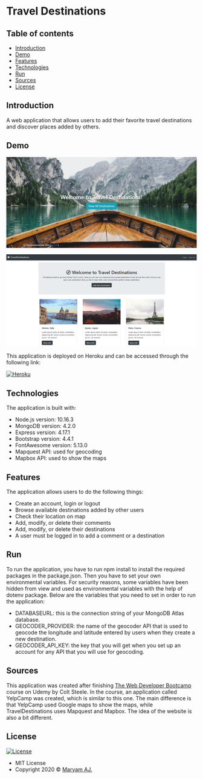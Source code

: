 # Travel Destinations

## Table of contents

- [Introduction](#Introduction)
- [Demo](#demo)
- [Features](#features)
- [Technologies](#technologies)
- [Run](#run)
- [Sources](#sources)
- [License](#license)

## Introduction

A web application that allows users to add their favorite travel destinations and discover places added by others.

## Demo

![Image description](screenshot1.png)

![Image description](screenshot2.png)

This application is deployed on Heroku and can be accessed through the following link:

[![Heroku](https://heroku-badge.herokuapp.com/?app=angularjs-crypto&style=flat)](https://travel-destinations.herokuapp.com/)

## Technologies

The application is built with:

- Node.js version: 10.16.3
- MongoDB version: 4.2.0
- Express version: 4.17.1
- Bootstrap version: 4.4.1
- FontAwesome version: 5.13.0
- Mapquest API: used for geocoding
- Mapbox API: used to show the maps

## Features

The application allows users to do the following things:

- Create an account, login or logout
- Browse available destinations added by other users
- Check their location on map
- Add, modify, or delete their comments
- Add, modify, or delete their destinations
- A user must be logged in to add a comment or a destination

## Run

To run the application, you have to run npm install to install the required packages in the package.json. Then you have to set your own environmental variables. For security reasons, some variables have been hidden from view and used as environmental variables with the help of dotenv package. Below are the variables that you need to set in order to run the application:

- DATABASEURL: this is the connection string of your MongoDB Atlas database.
- GEOCODER_PROVIDER: the name of the geocoder API that is used to geocode the longitude and latitude entered by users when they create a new destination.
- GEOCODER_API_KEY: the key that you will get when you set up an account for any API that you will use for geocoding.

## Sources

This application was created after finishing [The Web Developer Bootcamp](https://www.udemy.com/course/the-web-developer-bootcamp/) course on Udemy by Colt Steele. In the course, an application called YelpCamp was created, which is similar to this one. The main difference is that YelpCamp used Google maps to show the maps, while TravelDestinations uses Mapquest and Mapbox. The idea of the website is also a bit different.

## License

[![License](https://img.shields.io/:License-MIT-blue.svg?style=flat-square)](http://badges.mit-license.org)

- MIT License
- Copyright 2020 © [Maryam AJ.](https://github.com/maryam-aj)
